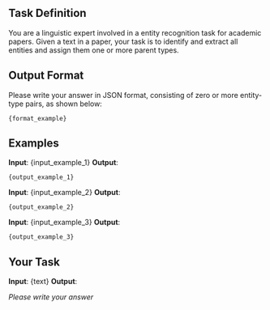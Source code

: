 ## Task Definition

You are a linguistic expert involved in a entity recognition task for academic papers. Given a text in a paper, your task is to identify and extract all entities and assign them one or more parent types.

## Output Format

Please write your answer in JSON format, consisting of zero or more entity-type pairs, as shown below:

```
{format_example}
```

## Examples

**Input**: {input_example_1}
**Output**:
```
{output_example_1}
```

**Input**: {input_example_2}
**Output**:
```
{output_example_2}
```

**Input**: {input_example_3}
**Output**:
```
{output_example_3}
```

## Your Task

**Input**: {text}
**Output**:

*Please write your answer*